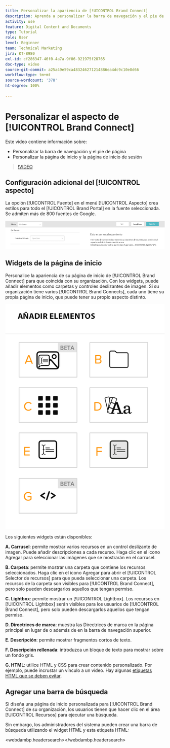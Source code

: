```yaml
---
title: Personalizar la apariencia de [!UICONTROL Brand Connect]
description: Aprenda a personalizar la barra de navegación y el pie de página, así como la página de inicio y la página de inicio de sesión en [!UICONTROL Brand Connect] para [!UICONTROL Workfront DAM].
activity: use
feature: Digital Content and Documents
type: Tutorial
role: User
level: Beginner
team: Technical Marketing
jira: KT-8980
exl-id: cf286347-46f0-4a7a-9f06-921975f28765
doc-type: video
source-git-commit: a25a49e59ca483246271214886ea4dc9c10e8d66
workflow-type: tm+mt
source-wordcount: '378'
ht-degree: 100%

---
```


# Personalizar el aspecto de [!UICONTROL Brand Connect]

Este vídeo contiene información sobre:

* Personalizar la barra de navegación y el pie de página
* Personalizar la página de inicio y la página de inicio de sesión

>[!VIDEO](https://video.tv.adobe.com/v/335242/?quality=12&learn=on)

## Configuración adicional del [!UICONTROL aspecto]

La opción [!UICONTROL Fuente] en el menú [!UICONTROL Aspecto] crea estilos para todo el [!UICONTROL Brand Portal] en la fuente seleccionada. Se admiten más de 800 fuentes de Google.

![La opción [!UICONTROL Fuente] en el estilo de menú [!UICONTROL Aspecto] para [!UICONTROL Brand Portal]](assets/02-brand-connect-appearance-font.png)

## Widgets de la página de inicio

Personalice la apariencia de su página de inicio de [!UICONTROL Brand Connect] para que coincida con su organización. Con los widgets, puede añadir elementos como carpetas y controles deslizantes de imagen. Si su organización tiene varios [!UICONTROL Brand Connects], cada uno tiene su propia página de inicio, que puede tener su propio aspecto distinto.

![Captura de pantalla de los widgets disponibles para su página de inicio de [!UICONTROL Brand Connect] ](assets/03-brand-connect-home-page-widgets.png)

Los siguientes widgets están disponibles:

**A. Carrusel**: permite mostrar varios recursos en un control deslizante de imagen. Puede añadir descripciones a cada recurso. Haga clic en el icono Agregar para seleccionar las imágenes que se mostrarán en el carrusel.

**B. Carpeta**: permite mostrar una carpeta que contiene los recursos seleccionados. Haga clic en el icono Agregar para abrir el [!UICONTROL Selector de recursos] para que pueda seleccionar una carpeta. Los recursos de la carpeta son visibles para [!UICONTROL Brand Connect], pero solo pueden descargarlos aquellos que tengan permiso.

**C. Lightbox**: permite mostrar un [!UICONTROL Lightbox]. Los recursos en [!UICONTROL Lightbox] serán visibles para los usuarios de [!UICONTROL Brand Connect], pero solo pueden descargarlos aquellos que tengan permiso.

**D. Directrices de marca**: muestra las Directrices de marca en la página principal en lugar de o además de en la barra de navegación superior.

**E. Descripción**: permite mostrar fragmentos cortos de texto.

**F. Descripción rellenada**: introduzca un bloque de texto para mostrar sobre un fondo gris.

**G. HTML**: utilice HTML y CSS para crear contenido personalizado. Por ejemplo, puede incrustar un vínculo a un vídeo. Hay algunas [etiquetas HTML que se deben evitar](https://www.damsuccess.com/hc/en-us/articles/206170043-Brand-Connect-Admin-Guide#html).

## Agregar una barra de búsqueda

Si diseña una página de inicio personalizada para [!UICONTROL Brand Connect] de su organización, los usuarios tienen que hacer clic en el área [!UICONTROL Recursos] para ejecutar una búsqueda.

Sin embargo, los administradores del sistema pueden crear una barra de búsqueda utilizando el widget HTML y esta etiqueta HTML:

&lt;webdambp.headersearch>&lt;/webdambp.headersearch>
